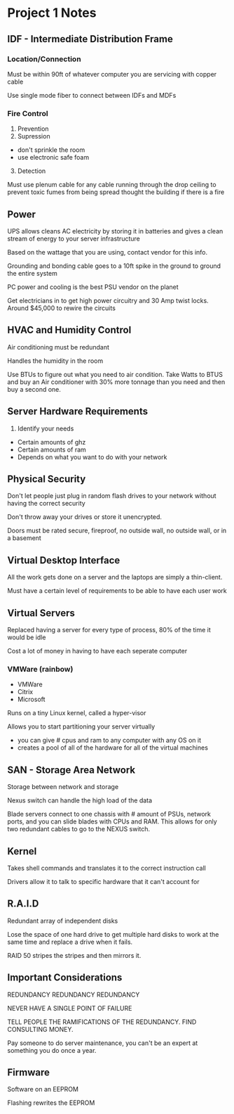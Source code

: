 Project 1 Notes
=================

IDF - Intermediate Distribution Frame
----------------------------------------

### Location/Connection
Must be within 90ft of whatever computer you are servicing with copper cable

Use single mode fiber to connect between IDFs and MDFs

### Fire Control
1. Prevention
2. Supression
  * don't sprinkle the room
  * use electronic safe foam
3. Detection

Must use plenum cable for any cable running through the drop ceiling to prevent toxic
fumes from being spread thought the building if there is a fire


Power
------
UPS allows cleans AC electricity by storing it in batteries and gives a clean stream of
energy to your server infrastructure

Based on the wattage that you are using, contact vendor for this info.

Grounding and bonding cable goes to a 10ft spike in the ground to ground the entire system

PC power and cooling is the best PSU vendor on the planet

Get electricians in to get high power circuitry and 30 Amp twist locks. Around $45,000 to
rewire the circuits


HVAC and Humidity Control
-------------------------

Air conditioning must be redundant

Handles the humidity in the room

Use BTUs to figure out what you need to air condition. Take Watts to BTUS and buy an Air
conditioner with 30% more tonnage than you need and then buy a second one.


Server Hardware Requirements
----------------------------

1. Identify your needs
  * Certain amounts of ghz
  * Certain amounts of ram
  * Depends on what you want to do with your network

Physical Security
------------------

Don't let people just plug in random flash drives to your network without having the
correct security

Don't throw away your drives or store it unencrypted.

Doors must be rated secure, fireproof, no outside wall, no outside wall, or in a basement


Virtual Desktop Interface
--------------------------

All the work gets done on a server and the laptops are simply a thin-client.

Must have a certain level of requirements to be able to have each user work


Virtual Servers
----------------
Replaced having a server for every type of process, 80% of the time it would be idle

Cost a lot of money in having to have each seperate computer

### VMWare (rainbow)
* VMWare
* Citrix
* Microsoft

Runs on a tiny Linux kernel, called a hyper-visor

Allows you to start partitioning your server virtually
* you can give # cpus and ram to any computer with any OS on it
* creates a pool of all of the hardware for all of the virtual machines


SAN - Storage Area Network
----
Storage between network and storage

Nexus switch can handle the high load of the data

Blade servers connect to one chassis with # amount of PSUs, network ports, and you can
slide blades with CPUs and RAM. This allows for only two redundant cables to go to the
NEXUS switch.




Kernel
-------
Takes shell commands and translates it to the correct instruction call

Drivers allow it to talk to specific hardware that it can't account for


R.A.I.D
-----------
Redundant array of independent disks

Lose the space of one hard drive to get multiple hard disks to work at the same time and
replace a drive when it fails.

RAID 50 stripes the stripes and then mirrors it.

Important Considerations
------------------------
REDUNDANCY REDUNDANCY REDUNDANCY

NEVER HAVE A SINGLE POINT OF FAILURE

TELL PEOPLE THE RAMIFICATIONS OF THE REDUNDANCY. FIND CONSULTING MONEY.

Pay someone to do server maintenance, you can't be an expert at something you do once a
year.




Firmware
---------
Software on an EEPROM

Flashing rewrites the EEPROM
















